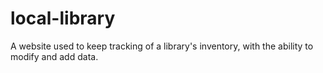 # local-library
A website used to keep tracking of a library's inventory, with the ability to modify and add data.
